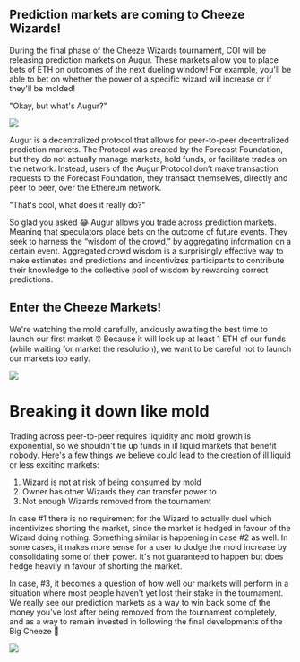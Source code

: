 

## Prediction markets are coming to Cheeze Wizards!

During the final phase of the Cheeze Wizards tournament, COI will be releasing prediction markets on Augur. These markets allow you to place bets of ETH on outcomes of the next dueling window! For example, you'll be able to bet on whether the power of a specific wizard will increase or if they'll be molded!

"Okay, but what's Augur?"

![](https://cheezeofinsight.com/img/augur-logo.svg)

Augur is a decentralized protocol that allows for peer-to-peer decentralized prediction markets. The Protocol was created by the Forecast Foundation, but they do not actually manage markets, hold funds, or facilitate trades on the network. Instead, users of the Augur Protocol don’t make transaction requests to the Forecast Foundation, they transact themselves, directly and peer to peer, over the Ethereum network.

"That's cool, what does it really do?"

So glad you asked 😂 Augur allows you trade across prediction markets. Meaning that speculators place bets on the outcome of future events. They seek to harness the “wisdom of the crowd,” by aggregating information on a certain event. Aggregated crowd wisdom is a surprisingly effective way to make estimates and predictions and incentivizes participants to contribute their knowledge to the collective pool of wisdom by rewarding correct predictions.

## Enter the Cheeze Markets!

We're watching the mold carefully, anxiously awaiting the best time to launch our first market ⏰ Because it will lock up at least 1 ETH of our funds (while waiting for market the resolution), we want to be careful not to launch our markets too early.

![](https://github.com/Cheeze-Of-Insight/coi-blog/blob/master/posts/nov19_2019/assets/escrow.png)


# Breaking it down like mold

Trading across peer-to-peer requires liquidity and mold growth is exponential, so we shouldn't tie up funds in ill liquid markets that benefit nobody. Here's a few things we believe could lead to the creation of ill liquid or less exciting markets:

1. Wizard is not at risk of being consumed by mold
2. Owner has other Wizards they can transfer power to 
3. Not enough Wizards removed from the tournament 

In case #1 there is no requirement for the Wizard to actually duel which incentivizes shorting the market, since the market is hedged in favour of the Wizard doing nothing. Something similar is happening in case #2 as well. In some cases, it makes more sense for a user to dodge the mold increase by consolidating some of their power. It's not guaranteed to happen but does hedge heavily in favour of shorting the market. 

In case, #3, it becomes a question of how well our markets will perform in a situation where most people haven't yet lost their stake in the tournament. We really see our prediction markets as a way to win back some of the money you've lost after being removed from the tournament completely, and as a way to remain invested in following the final developments of the Big Cheeze 🧀

![](https://miro.medium.com/max/6250/1*4P0y4YTF1We7-H6_fi-uOQ.png)








